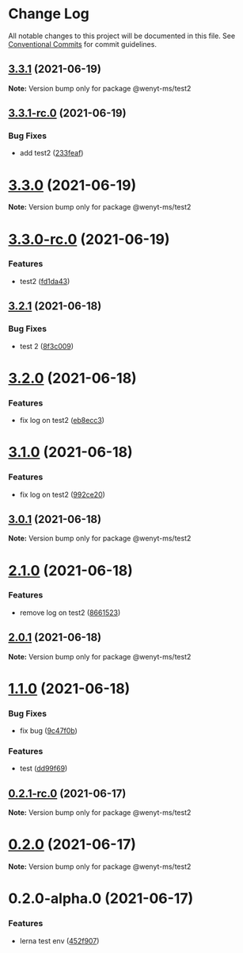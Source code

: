 # Change Log

All notable changes to this project will be documented in this file.
See [Conventional Commits](https://conventionalcommits.org) for commit guidelines.

## [3.3.1](https://github.com/wenytang-ms-123/testavc/compare/@wenyt-ms/test2@3.3.1-rc.0...@wenyt-ms/test2@3.3.1) (2021-06-19)

**Note:** Version bump only for package @wenyt-ms/test2





## [3.3.1-rc.0](https://github.com/wenytang-ms-123/testavc/compare/@wenyt-ms/test2@3.3.0...@wenyt-ms/test2@3.3.1-rc.0) (2021-06-19)


### Bug Fixes

* add test2 ([233feaf](https://github.com/wenytang-ms-123/testavc/commit/233feaffc1f1b58fd680e48e0b5d3143861c202c))





# [3.3.0](https://github.com/wenytang-ms-123/testavc/compare/@wenyt-ms/test2@3.3.0-rc.0...@wenyt-ms/test2@3.3.0) (2021-06-19)

**Note:** Version bump only for package @wenyt-ms/test2





# [3.3.0-rc.0](https://github.com/wenytang-ms-123/testavc/compare/@wenyt-ms/test2@3.2.1...@wenyt-ms/test2@3.3.0-rc.0) (2021-06-19)


### Features

* test2 ([fd1da43](https://github.com/wenytang-ms-123/testavc/commit/fd1da43a4bf74d709a34a11cbad27cf7acbdbf8a))





## [3.2.1](https://github.com/wenytang-ms-123/testavc/compare/@wenyt-ms/test2@3.2.0...@wenyt-ms/test2@3.2.1) (2021-06-18)


### Bug Fixes

* test 2 ([8f3c009](https://github.com/wenytang-ms-123/testavc/commit/8f3c0090aaaedf260b514e4b03dad29b6f282e3e))





# [3.2.0](https://github.com/wenytang-ms-123/testavc/compare/@wenyt-ms/test2@3.1.0...@wenyt-ms/test2@3.2.0) (2021-06-18)


### Features

* fix log on test2 ([eb8ecc3](https://github.com/wenytang-ms-123/testavc/commit/eb8ecc33f2e9ff62069e5ced007f1b73b8f6e905))





# [3.1.0](https://github.com/wenytang-ms-123/testavc/compare/@wenyt-ms/test2@3.0.1...@wenyt-ms/test2@3.1.0) (2021-06-18)


### Features

* fix log on test2 ([992ce20](https://github.com/wenytang-ms-123/testavc/commit/992ce2093e5a50743844910c4a20d869f5d77497))





## [3.0.1](https://github.com/wenytang-ms-123/testavc/compare/@wenyt-ms/test2@2.1.0...@wenyt-ms/test2@3.0.1) (2021-06-18)

**Note:** Version bump only for package @wenyt-ms/test2





# [2.1.0](https://github.com/wenytang-ms-123/testavc/compare/@wenyt-ms/test2@2.0.1...@wenyt-ms/test2@2.1.0) (2021-06-18)


### Features

* remove log on test2 ([8661523](https://github.com/wenytang-ms-123/testavc/commit/86615239d702db7ded168ee3554caf61b12e3d8e))





## [2.0.1](https://github.com/wenytang-ms-123/testavc/compare/@wenyt-ms/test2@1.1.0...@wenyt-ms/test2@2.0.1) (2021-06-18)

**Note:** Version bump only for package @wenyt-ms/test2





# [1.1.0](https://github.com/wenytang-ms-123/testavc/compare/@wenyt-ms/test2@0.2.1-rc.0...@wenyt-ms/test2@1.1.0) (2021-06-18)


### Bug Fixes

* fix bug ([9c47f0b](https://github.com/wenytang-ms-123/testavc/commit/9c47f0badca5c09290f01722b4772446317074bb))


### Features

* test ([dd99f69](https://github.com/wenytang-ms-123/testavc/commit/dd99f69e9704cfe79781620d55b4ffef4a95b270))





## [0.2.1-rc.0](https://github.com/wenytang-ms-123/testavc/compare/@wenyt-ms/test2@0.2.0...@wenyt-ms/test2@0.2.1-rc.0) (2021-06-17)

**Note:** Version bump only for package @wenyt-ms/test2





# [0.2.0](https://github.com/wenytang-ms-123/testavc/compare/@wenyt-ms/test2@0.2.0-alpha.0...@wenyt-ms/test2@0.2.0) (2021-06-17)

**Note:** Version bump only for package @wenyt-ms/test2





# 0.2.0-alpha.0 (2021-06-17)


### Features

* lerna test env ([452f907](https://github.com/wenytang-ms-123/testavc/commit/452f907e62e0ec921a9b94fdeafb461d1156b0cc))
